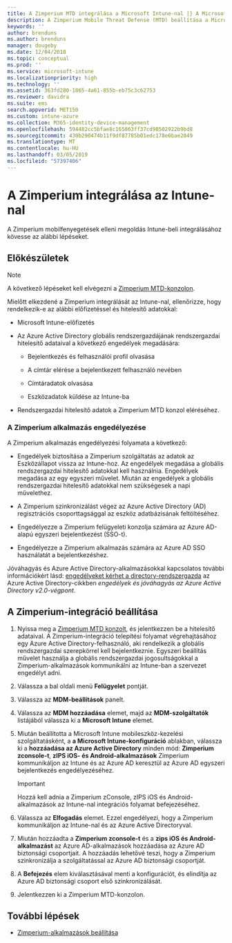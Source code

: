 ```yaml
---
title: A Zimperium MTD integrálása a Microsoft Intune-nal |} A Microsoft Intune-ban
description: A Zimperium Mobile Threat Defense (MTD) beállítása a Microsoft Intune-ban a mobileszközök a vállalati erőforrásokhoz való hozzáférésének kezeléséhez.
keywords: ''
author: brenduns
ms.author: brenduns
manager: dougeby
ms.date: 12/04/2018
ms.topic: conceptual
ms.prod: ''
ms.service: microsoft-intune
ms.localizationpriority: high
ms.technology: ''
ms.assetid: 363fd280-1865-4a61-855b-eb75c3c62753
ms.reviewer: davidra
ms.suite: ems
search.appverid: MET150
ms.custom: intune-azure
ms.collection: M365-identity-device-management
ms.openlocfilehash: 594482cc5bfae8c165863ff37cd98502922b9bd8
ms.sourcegitcommit: 430b290474b11f9df87785b01edc178e6bae2049
ms.translationtype: MT
ms.contentlocale: hu-HU
ms.lasthandoff: 03/05/2019
ms.locfileid: "57397406"
---
```

# <a name="integrate-zimperium-with-intune"></a>A Zimperium integrálása az Intune-nal

A Zimperium mobilfenyegetések elleni megoldás Intune-beli integrálásához kövesse az alábbi lépéseket.

## <a name="before-you-begin"></a>Előkészületek

> [!NOTE]
> A következő lépéseket kell elvégezni a [Zimperium MTD-konzolon](https://sso.zimperium.com/signon/aad/).

Mielőtt elkezdené a Zimperium integrálását az Intune-nal, ellenőrizze, hogy rendelkezik-e az alábbi előfizetéssel és hitelesítő adatokkal:

-   Microsoft Intune-előfizetés

-   Az Azure Active Directory globális rendszergazdájának rendszergazdai hitelesítő adataival a következő engedélyek megadására:

    -   Bejelentkezés és felhasználói profil olvasása

    -   A címtár elérése a bejelentkezett felhasználó nevében

    -   Címtáradatok olvasása

    -   Eszközadatok küldése az Intune-ba

-   Rendszergazdai hitelesítő adatok a Zimperium MTD konzol eléréséhez.

### <a name="zimperium-app-authorization"></a>A Zimperium alkalmazás engedélyezése

A Zimperium alkalmazás engedélyezési folyamata a következő:

-   Engedélyek biztosítása a Zimperium szolgáltatás az adatok az Eszközállapot vissza az Intune-hoz. Az engedélyek megadása a globális rendszergazdai hitelesítő adatokkal kell használnia. Engedélyek megadása az egy egyszeri művelet. Miután az engedélyek a globális rendszergazdai hitelesítő adatokkal nem szükségesek a napi művelethez.

-   A Zimperium szinkronizálást végez az Azure Active Directory (AD) regisztrációs csoporttagsággal az eszköz adatbázisának feltöltéséhez.

-   Engedélyezze a Zimperium felügyeleti konzolja számára az Azure AD-alapú egyszeri bejelentkezést (SSO-t).

-   Engedélyezze a Zimperium alkalmazás számára az Azure AD SSO használatát a bejelentkezéshez.

Jóváhagyás és Azure Active Directory-alkalmazásokkal kapcsolatos további információkért lásd: [engedélyeket kérhet a directory-rendszergazda](https://docs.microsoft.com/azure/active-directory/develop/v2-permissions-and-consent#request-the-permissions-from-a-directory-admin) az Azure Active Directory-cikkben *engedélyek és jóváhagyás az Azure Active Directory v2.0-végpont*.


## <a name="to-set-up-zimperium-integration"></a>A Zimperium-integráció beállítása

1.  Nyissa meg a [Zimperium MTD konzolt](https://sso.zimperium.com/signon/aad/), és jelentkezzen be a hitelesítő adataival. A Zimperium-integráció telepítési folyamat végrehajtásához egy Azure Active Directory-felhasználó, aki rendelkezik a globális rendszergazdai szerepkörrel kell bejelentkeznie. Egyszeri beállítás művelet használja a globális rendszergazdai jogosultságokkal a Zimperium-alkalmazások kommunikálni az Intune-ban a szervezet engedélyt adni. 

2.  Válassza a bal oldali menü **Felügyelet** pontját.

3.  Válassza az **MDM-beállítások** panelt.

4.  Válassza az **MDM hozzáadása** elemet, majd az **MDM-szolgáltatók** listájából válassza ki a **Microsoft Intune** elemet.

5.  Miután beállította a Microsoft Intune mobileszköz-kezelési szolgáltatásként, a **a Microsoft Intune-konfiguráció** ablakban, válassza ki a **hozzáadása az Azure Active Directory** minden mód: **Zimperium zconsole-t**, **zIPS iOS- és Android-alkalmazások** Zimperium kommunikáljon az Intune és az Azure AD keresztül az Azure AD egyszeri bejelentkezés engedélyezéséhez.

    > [!IMPORTANT]  
    > Hozzá kell adnia a Zimperium zConsole, zIPS iOS és Android-alkalmazások az Intune-nal integrációs folyamat befejezéséhez.

6.  Válassza az **Elfogadás** elemet. Ezzel engedélyezi, hogy a Zimperium kommunikáljon az Intune-nal és az Azure Active Directoryval.

7.  Miután hozzáadta a **Zimperium zconsole-t** és a **zips iOS és Android-alkalmazást** az Azure AD-alkalmazások hozzáadása az Azure AD biztonsági csoportjait. A hozzáadás lehetővé teszi, hogy a Zimperium szinkronizálja a szolgáltatással az Azure AD biztonsági csoportját.

8.  A **Befejezés** elem kiválasztásával menti a konfigurációt, és elindítja az Azure AD biztonsági csoport első szinkronizálását.

9.  Jelentkezzen ki a Zimperium MTD-konzolon.

## <a name="next-steps"></a>További lépések

-   [Zimperium-alkalmazások beállítása](mtd-apps-ios-app-configuration-policy-add-assign.md)
